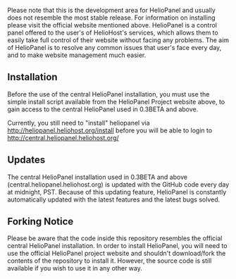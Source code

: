 Please note that this is the development area for HelioPanel and usually does not resemble 
the most stable release. For information on installing please visit the official website 
mentioned above. HelioPanel is a control panel offered to the user's of HelioHost's 
services, which allows them to easily take full control of their website without facing any
problems. The aim of HelioPanel is to resolve any common issues that user's face every 
day, and to make website management much easier.

## Installation ##
Before the use of the central HelioPanel installation, you must use the simple install
script available from the HelioPanel Project website above, to gain access to the central
HelioPanel used in 0.3BETA and above.

Currently, you still need to "install" heliopanel via http://heliopanel.heliohost.org/install
before you will be able to login to http://central.heliopanel.heliohost.org/

## Updates ##
The central HelioPanel installation used in 0.3BETA and above 
(central.heliopanel.heliohost.org) is updated with the GitHub code every day at 
midnight, PST. Because of this updating feature, HelioPanel is constantly automatically 
updated with the latest features and the latest bugs solved.

## Forking Notice ##
Please be aware that the code inside this repository resembles the official central HelioPanel installation. In order to install HelioPanel, you will need to use the official HelioPanel project website and shouldn't download/fork the contents of the repository to install it. However, the source code is still available if you wish to use it in any other way.